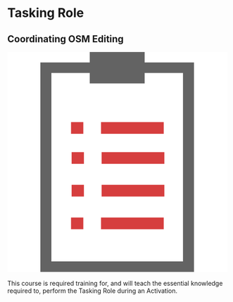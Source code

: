 # Tasking Role

## Coordinating OSM Editing

![](../.gitbook/assets/tasking.png)

This course is required training for, and will teach the essential knowledge required to, perform the Tasking Role during an Activation.

